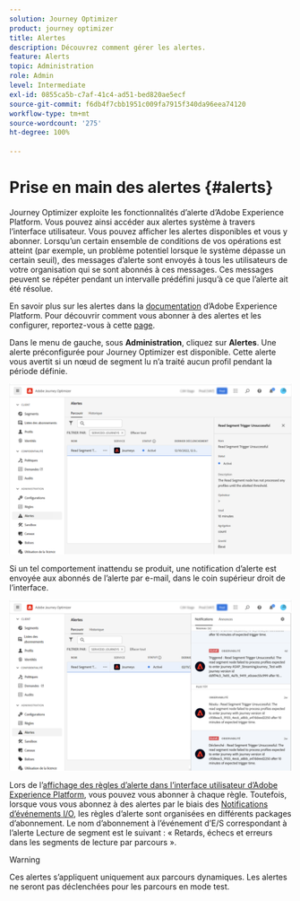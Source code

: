 ```yaml
---
solution: Journey Optimizer
product: journey optimizer
title: Alertes
description: Découvrez comment gérer les alertes.
feature: Alerts
topic: Administration
role: Admin
level: Intermediate
exl-id: 0855ca5b-c7af-41c4-ad51-bed820ae5ecf
source-git-commit: f6db4f7cbb1951c009fa7915f340da96eea74120
workflow-type: tm+mt
source-wordcount: '275'
ht-degree: 100%

---
```


# Prise en main des alertes {#alerts}

Journey Optimizer exploite les fonctionnalités d’alerte d’Adobe Experience Platform. Vous pouvez ainsi accéder aux alertes système à travers l’interface utilisateur. Vous pouvez afficher les alertes disponibles et vous y abonner. Lorsqu’un certain ensemble de conditions de vos opérations est atteint (par exemple, un problème potentiel lorsque le système dépasse un certain seuil), des messages d’alerte sont envoyés à tous les utilisateurs de votre organisation qui se sont abonnés à ces messages. Ces messages peuvent se répéter pendant un intervalle prédéfini jusqu’à ce que l’alerte ait été résolue.

En savoir plus sur les alertes dans la [documentation](https://experienceleague.adobe.com/docs/experience-platform/observability/alerts/overview.html?lang=fr) d’Adobe Experience Platform.
Pour découvrir comment vous abonner à des alertes et les configurer, reportez-vous à cette [page](https://experienceleague.adobe.com/docs/experience-platform/observability/alerts/ui.html?lang=fr).

Dans le menu de gauche, sous **Administration**, cliquez sur **Alertes**. Une alerte préconfigurée pour Journey Optimizer est disponible. Cette alerte vous avertit si un nœud de segment lu n’a traité aucun profil pendant la période définie.

![](assets/alerts1.png)

Si un tel comportement inattendu se produit, une notification d’alerte est envoyée aux abonnés de l’alerte par e-mail, dans le coin supérieur droit de l’interface.

![](assets/alerts2.png)

Lors de l’[affichage des règles d’alerte dans l’interface utilisateur d’Adobe Experience Platform](https://experienceleague.adobe.com/docs/experience-platform/observability/alerts/ui.html), vous pouvez vous abonner à chaque règle. Toutefois, lorsque vous vous abonnez à des alertes par le biais des [Notifications d’événements I/O](https://experienceleague.adobe.com/docs/experience-platform/observability/alerts/subscribe.html?lang=fr), les règles d’alerte sont organisées en différents packages d’abonnement. Le nom d’abonnement à l’événement d’E/S correspondant à l’alerte Lecture de segment est le suivant : « Retards, échecs et erreurs dans les segments de lecture par parcours ».

>[!WARNING]
>
>Ces alertes s’appliquent uniquement aux parcours dynamiques. Les alertes ne seront pas déclenchées pour les parcours en mode test.

